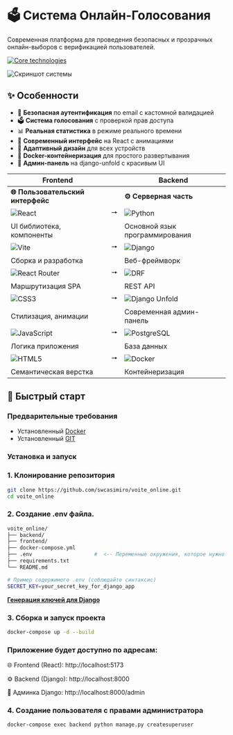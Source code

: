 # 🗳️ Система Онлайн-Голосования

Современная платформа для проведения безопасных и прозрачных онлайн-выборов с верификацией пользователей.

<a href="#"><img src="https://skillicons.dev/icons?i=python,django,redis,javascript,react,vite,postgresql,docker" alt="Core technologies" /></a>

![Скриншот системы](https://www.upload.ee/image/18615969/index.jpg)

## ✨ Особенности

- 🔐 **Безопасная аутентификация** по email с кастомной валидацией
- 🗳️ **Система голосования** с проверкой прав доступа
- 📊 **Реальная статистика** в режиме реального времени
- 🎨 **Современный интерфейс** на React с анимациями
- 📱 **Адаптивный дизайн** для всех устройств
- 🐳 **Docker-контейнеризация** для простого развертывания
- 🎯 **Админ-панель** на django-unfold с красивым UI

| Frontend | | Backend |
|----------|-|---------|
| **🌐 Пользовательский интерфейс** | | **⚙️ Серверная часть** |
| ![React](https://img.shields.io/badge/React-61DAFB?style=for-the-badge&logo=react&logoColor=black) | 🠖 | ![Python](https://img.shields.io/badge/Python-3776AB?style=for-the-badge&logo=python&logoColor=white) |
| UI библиотека, компоненты | | Основной язык программирования |
| ![Vite](https://img.shields.io/badge/Vite-646CFF?style=for-the-badge&logo=vite&logoColor=white) | 🠖 | ![Django](https://img.shields.io/badge/Django-092E20?style=for-the-badge&logo=django&logoColor=white) |
| Сборка и разработка | | Веб-фреймворк |
| ![React Router](https://img.shields.io/badge/React_Router-CA4245?style=for-the-badge&logo=react-router&logoColor=white) | 🠖 | ![DRF](https://img.shields.io/badge/DRF-9C1A1C?style=for-the-badge&logo=django&logoColor=white) |
| Маршрутизация SPA | | REST API |
| ![CSS3](https://img.shields.io/badge/CSS3-1572B6?style=for-the-badge&logo=css3&logoColor=white) | 🠖 | ![Django Unfold](https://img.shields.io/badge/Unfold-6B46C1?style=for-the-badge) |
| Стилизация, анимации | | Современная админ-панель |
| ![JavaScript](https://img.shields.io/badge/JavaScript-F7DF1E?style=for-the-badge&logo=javascript&logoColor=black) | 🠖 | ![PostgreSQL](https://img.shields.io/badge/PostgreSQL-4169E1?style=for-the-badge&logo=postgresql&logoColor=white) |
| Логика приложения | | База данных |
| ![HTML5](https://img.shields.io/badge/HTML5-E34F26?style=for-the-badge&logo=html5&logoColor=white) | 🠖 | ![Docker](https://img.shields.io/badge/Docker-2496ED?style=for-the-badge&logo=docker&logoColor=white) |
| Семантическая верстка | | Контейнеризация |
## 🚀 Быстрый старт

### Предварительные требования
- Установленный [Docker](https://www.docker.com/)
- Установленный [GIT](https://git-scm.com/downloads)

### Установка и запуск

### 1. Клонирование репозитория
```bash
git clone https://github.com/swcasimiro/voite_online.git
cd voite_online
```

### 2. Создание .env файла.
```bash
voite_online/
├── backend/                 
├── frontend/               
├── docker-compose.yml      
├── .env                    #  <-- Переменные окружения, которое нужно создать.
├── requirements.txt        
└── README.md

# Пример содержимого .env (соблюдайте синтаксис)
SECRET_KEY=your_secret_key_for_django_app
```

<strong><a href="https://django-secret-key-generator.netlify.app/">Генерация ключей для Django</a></strong>

### 3. Сборка и запуск проекта
```bash
docker-compose up -d --build
```

### Приложение будет доступно по адресам:

🌐 Frontend (React): http://localhost:5173

⚙️ Backend (Django): http://localhost:8000

🔧 Админка Django: http://localhost:8000/admin

### 4. Создание пользователя с правами администратора
```bash
docker-compose exec backend python manage.py createsuperuser
```

